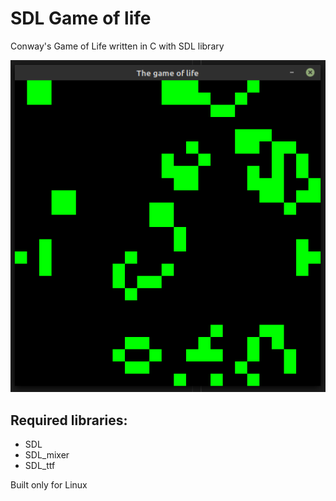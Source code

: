 # SDL Game of life
Conway's Game of Life written in C with SDL library

![Game screenshot](img/screenshot.png)

## Required libraries:
* SDL
* SDL_mixer
* SDL_ttf

Built only for Linux
